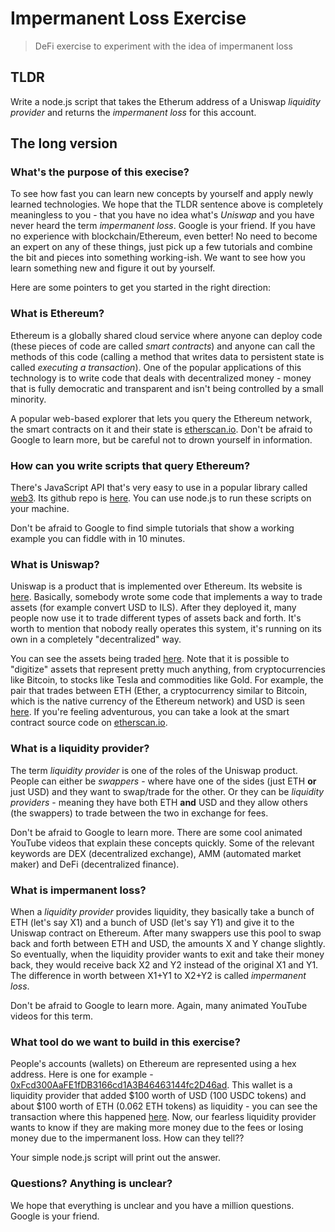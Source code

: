 # Impermanent Loss Exercise

> DeFi exercise to experiment with the idea of impermanent loss

## TLDR

Write a node.js script that takes the Etherum address of a Uniswap *liquidity provider* and returns the *impermanent loss* for this account.

## The long version

### What's the purpose of this execise?

To see how fast you can learn new concepts by yourself and apply newly learned technologies. We hope that the TLDR sentence above is completely meaningless to you - that you have no idea what's *Uniswap* and you have never heard the term *impermanent loss*. Google is your friend. If you have no experience with blockchain/Ethereum, even better! No need to become an expert on any of these things, just pick up a few tutorials and combine the bit and pieces into something working-ish. We want to see how you learn something new and figure it out by yourself.

Here are some pointers to get you started in the right direction:

### What is Ethereum?

Ethereum is a globally shared cloud service where anyone can deploy code (these pieces of code are called *smart contracts*) and anyone can call the methods of this code (calling a method that writes data to persistent state is called *executing a transaction*). One of the popular applications of this technology is to write code that deals with decentralized money - money that is fully democratic and transparent and isn't being controlled by a small minority.

A popular web-based explorer that lets you query the Ethereum network, the smart contracts on it and their state is [etherscan.io](etherscan.io). Don't be afraid to Google to learn more, but be careful not to drown yourself in information.

### How can you write scripts that query Ethereum?

There's JavaScript API that's very easy to use in a popular library called [web3](https://web3js.readthedocs.io/en/v1.3.0/). Its github repo is [here](https://github.com/ChainSafe/web3.js). You can use node.js to run these scripts on your machine.

Don't be afraid to Google to find simple tutorials that show a working example you can fiddle with in 10 minutes.

### What is Uniswap?

Uniswap is a product that is implemented over Ethereum. Its website is [here](https://uniswap.org/). Basically, somebody wrote some code that implements a way to trade assets (for example convert USD to ILS). After they deployed it, many people now use it to trade different types of assets back and forth. It's worth to mention that nobody really operates this system, it's running on its own in a completely "decentralized" way.

You can see the assets being traded [here](https://info.uniswap.org/tokens). Note that it is possible to "digitize" assets that represent pretty much anything, from cryptocurrencies like Bitcoin, to stocks like Tesla and commodities like Gold. For example, the pair that trades between ETH (Ether, a cryptocurrency similar to Bitcoin, which is the native currency of the Ethereum network) and USD is seen [here](https://info.uniswap.org/pair/0xb4e16d0168e52d35cacd2c6185b44281ec28c9dc). If you're feeling adventurous, you can take a look at the smart contract source code on [etherscan.io](https://etherscan.io/address/0xb4e16d0168e52d35cacd2c6185b44281ec28c9dc#code).

### What is a liquidity provider?

The term *liquidity provider* is one of the roles of the Uniswap product. People can either be *swappers* - where have one of the sides (just ETH **or** just USD) and they want to swap/trade for the other. Or they can be *liquidity providers* - meaning they have both ETH **and** USD and they allow others (the swappers) to trade between the two in exchange for fees.

Don't be afraid to Google to learn more. There are some cool animated YouTube videos that explain these concepts quickly. Some of the relevant keywords are DEX (decentralized exchange), AMM (automated market maker) and DeFi (decentralized finance).

### What is impermanent loss?

When a *liquidity provider* provides liquidity, they basically take a bunch of ETH (let's say X1) and a bunch of USD (let's say Y1) and give it to the Uniswap contract on Ethereum. After many swappers use this pool to swap back and forth between ETH and USD, the amounts X and Y change slightly. So eventually, when the liquidity provider wants to exit and take their money back, they would receive back X2 and Y2 instead of the original X1 and Y1. The difference in worth between X1+Y1 to X2+Y2 is called *impermanent loss*.

Don't be afraid to Google to learn more. Again, many animated YouTube videos for this term.

### What tool do we want to build in this exercise?

People's accounts (wallets) on Ethereum are represented using a hex address. Here is one for example - [0xFcd300AaFE1fDB3166cd1A3B46463144fc2D46ad](https://etherscan.io/address/0xFcd300AaFE1fDB3166cd1A3B46463144fc2D46ad). This wallet is a liquidity provider that added $100 worth of USD (100 USDC tokens) and about $100 worth of ETH (0.062 ETH tokens) as liquidity - you can see the transaction where this happened [here](https://etherscan.io/tx/0x9ff9f4837bc468f8b6b321f0d9a69739e1c39093f844835258d863c75d68f123). Now, our fearless liquidity provider wants to know if they are making more money due to the fees or losing money due to the impermanent loss. How can they tell??

Your simple node.js script will print out the answer.

### Questions? Anything is unclear?

We hope that everything is unclear and you have a million questions. Google is your friend.
